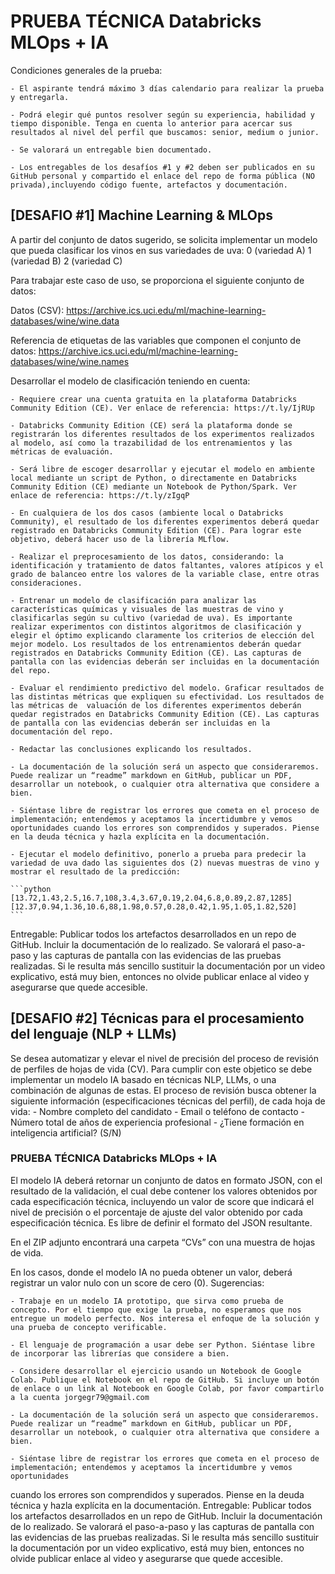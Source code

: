 # PRUEBA TÉCNICA Databricks MLOps + IA

Condiciones generales de la prueba:

    - El aspirante tendrá máximo 3 días calendario para realizar la prueba y entregarla.

    - Podrá elegir qué puntos resolver según su experiencia, habilidad y tiempo disponible. Tenga en cuenta lo anterior para acercar sus resultados al nivel del perfil que buscamos: senior, medium o junior.

    - Se valorará un entregable bien documentado.

    - Los entregables de los desafíos #1 y #2 deben ser publicados en su GitHub personal y compartido el enlace del repo de forma pública (NO privada),incluyendo código fuente, artefactos y documentación. 


## __[DESAFIO #1] Machine Learning & MLOps__

A partir del conjunto de datos sugerido, se solicita implementar un modelo que pueda clasificar los vinos en sus variedades de uva:
    0 (variedad A)
    1 (variedad B)
    2 (variedad C)

Para trabajar este caso de uso, se proporciona el siguiente conjunto de datos:

Datos (CSV): https://archive.ics.uci.edu/ml/machine-learning-databases/wine/wine.data

Referencia de etiquetas de las variables que componen el conjunto de datos: https://archive.ics.uci.edu/ml/machine-learning-databases/wine/wine.names

Desarrollar el modelo de clasificación teniendo en cuenta:

    - Requiere crear una cuenta gratuita en la plataforma Databricks Community Edition (CE). Ver enlace de referencia: https://t.ly/IjRUp

    - Databricks Community Edition (CE) será la plataforma donde se registrarán los diferentes resultados de los experimentos realizados al modelo, así como la trazabilidad de los entrenamientos y las métricas de evaluación.

    - Será libre de escoger desarrollar y ejecutar el modelo en ambiente local mediante un script de Python, o directamente en Databricks Community Edition (CE) mediante un Notebook de Python/Spark. Ver enlace de referencia: https://t.ly/zIgqP

    - En cualquiera de los dos casos (ambiente local o Databricks Community), el resultado de los diferentes experimentos deberá quedar registrado en Databricks Community Edition (CE). Para lograr este objetivo, deberá hacer uso de la librería MLflow.

    - Realizar el preprocesamiento de los datos, considerando: la identificación y tratamiento de datos faltantes, valores atípicos y el grado de balanceo entre los valores de la variable clase, entre otras consideraciones.

    - Entrenar un modelo de clasificación para analizar las características químicas y visuales de las muestras de vino y clasificarlas según su cultivo (variedad de uva). Es importante realizar experimentos con distintos algoritmos de clasificación y elegir el óptimo explicando claramente los criterios de elección del mejor modelo. Los resultados de los entrenamientos deberán quedar registrados en Databricks Community Edition (CE). Las capturas de pantalla con las evidencias deberán ser incluidas en la documentación del repo.

    - Evaluar el rendimiento predictivo del modelo. Graficar resultados de las distintas métricas que expliquen su efectividad. Los resultados de las métricas de  valuación de los diferentes experimentos deberán quedar registrados en Databricks Community Edition (CE). Las capturas de pantalla con las evidencias deberán ser incluidas en la documentación del repo.

    - Redactar las conclusiones explicando los resultados.

    - La documentación de la solución será un aspecto que consideraremos. Puede realizar un “readme” markdown en GitHub, publicar un PDF, desarrollar un notebook, o cualquier otra alternativa que considere a bien.

    - Siéntase libre de registrar los errores que cometa en el proceso de implementación; entendemos y aceptamos la incertidumbre y vemos oportunidades cuando los errores son comprendidos y superados. Piense en la deuda técnica y hazla explícita en la documentación.

    - Ejecutar el modelo definitivo, ponerlo a prueba para predecir la variedad de uva dado las siguientes dos (2) nuevas muestras de vino y mostrar el resultado de la predicción:

    ```python
    [13.72,1.43,2.5,16.7,108,3.4,3.67,0.19,2.04,6.8,0.89,2.87,1285]
    [12.37,0.94,1.36,10.6,88,1.98,0.57,0.28,0.42,1.95,1.05,1.82,520]
    ```
Entregable: Publicar todos los artefactos desarrollados en un repo de GitHub. Incluir la documentación de lo realizado. Se valorará el paso-a-paso y las capturas
de pantalla con las evidencias de las pruebas realizadas. Si le resulta más sencillo sustituir la documentación por un video explicativo, está muy bien, entonces no
olvide publicar enlace al video y asegurarse que quede accesible.

## __[DESAFIO #2] Técnicas para el procesamiento del lenguaje (NLP + LLMs)__
Se desea automatizar y elevar el nivel de precisión del proceso de revisión de perfiles de hojas de vida (CV). Para cumplir con este objetico se debe implementar un modelo IA basado en técnicas NLP, LLMs, o una combinación de algunas de estas.
El proceso de revisión busca obtener la siguiente información (especificaciones técnicas del perfil), de cada hoja de vida:
    - Nombre completo del candidato
    - Email o teléfono de contacto
    - Número total de años de experiencia profesional
    - ¿Tiene formación en inteligencia artificial? (S/N)

### PRUEBA TÉCNICA Databricks MLOps + IA

El modelo IA deberá retornar un conjunto de datos en formato JSON, con el resultado de la validación, el cual debe contener los valores obtenidos por cada especificación técnica, incluyendo un valor de score que indicará el nivel de precisión o el porcentaje de ajuste del valor obtenido por cada especificación técnica. Es libre de definir el formato del JSON resultante.

En el ZIP adjunto encontrará una carpeta “CVs” con una muestra de hojas de vida.

En los casos, donde el modelo IA no pueda obtener un valor, deberá registrar un valor nulo con un score de cero (0).
Sugerencias:

    - Trabaje en un modelo IA prototipo, que sirva como prueba de concepto. Por el tiempo que exige la prueba, no esperamos que nos entregue un modelo perfecto. Nos interesa el enfoque de la solución y una prueba de concepto verificable.

    - El lenguaje de programación a usar debe ser Python. Siéntase libre de incorporar las librerías que considere a bien.

    - Considere desarrollar el ejercicio usando un Notebook de Google Colab. Publique el Notebook en el repo de GitHub. Si incluye un botón de enlace o un link al Notebook en Google Colab, por favor compartirlo a la cuenta jorgegr79@gmail.com

    - La documentación de la solución será un aspecto que consideraremos. Puede realizar un “readme” markdown en GitHub, publicar un PDF, desarrollar un notebook, o cualquier otra alternativa que considere a bien.

    - Siéntase libre de registrar los errores que cometa en el proceso de implementación; entendemos y aceptamos la incertidumbre y vemos oportunidades

cuando los errores son comprendidos y superados. Piense en la deuda técnica y hazla explícita en la documentación.
Entregable: Publicar todos los artefactos desarrollados en un repo de GitHub. Incluir la documentación de lo realizado. Se valorará el paso-a-paso y las capturas
de pantalla con las evidencias de las pruebas realizadas. Si le resulta más sencillo sustituir la documentación por un video explicativo, está muy bien, entonces no olvide publicar enlace al video y asegurarse que quede accesible.